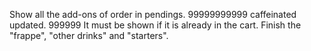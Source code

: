 Show all the add-ons of order in pendings. 99999999999
caffeinated updated. 999999
It must be shown if it is already in the cart.
Finish the "frappe", "other drinks" and "starters".

